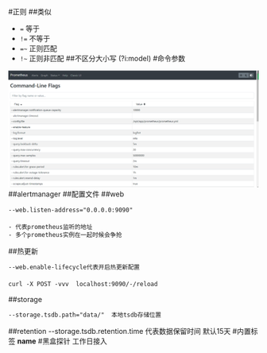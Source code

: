 #正则
##类似
[](https://prometheus.io/docs/prometheus/latest/querying/basics/)
- `=` 等于
- `!=` 不等于
- `=~` 正则匹配
- `!~` 正则非匹配
##不区分大小写
[](https://stackoverflow.com/questions/53312007/prometheus-query-and-case-sensitivity)
(?i:model)
#命令参数

![](.z_00_prometheus_00_常用命令_优化_images/af4b3a65.png)
##alertmanager
##配置文件
##web
```asp
--web.listen-address="0.0.0.0:9090"

- 代表prometheus监听的地址
- 多个prometheus实例在一起时候会争抢
```
##热更新
```asp
--web.enable-lifecycle代表开启热更新配置

curl -X POST -vvv  localhost:9090/-/reload 
```
##storage
```asp
--storage.tsdb.path="data/"  本地tsdb存储位置
```
##retention
--storage.tsdb.retention.time 代表数据保留时间 默认15天
#内置标签
__name__
#黑盒探针
工作日接入
